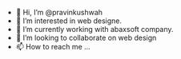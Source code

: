 - 👋 Hi, I’m @pravinkushwah
- 👀 I’m interested in web designe.
- 🌱 I’m currently working with abaxsoft company.
- 💞️ I’m looking to collaborate on web design
- 📫 How to reach me ...

<!---
pravinkushwah/pravinkushwah is a ✨ special ✨ repository because its `README.md` (this file) appears on your GitHub profile.
You can click the Preview link to take a look at your changes.
--->
